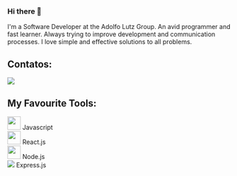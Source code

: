 ### Hi there 👋


I'm a Software Developer at the Adolfo Lutz Group. 
An avid programmer and fast learner. Always trying to improve development and communication processes. I love simple and effective solutions to all problems.



## Contatos:

<div>

<a href="https://www.linkedin.com/in/rafaelditolvo/" target="_blank"><img src="https://img.shields.io/badge/-LinkedIn-%230077B5?style=for-the-badge&logo=linkedin&logoColor=white" target="_blank"></a>   
</div>



## My Favourite Tools:
<div>
            <img height=30 width=30 src="https://cdn.jsdelivr.net/gh/devicons/devicon/icons/javascript/javascript-original.svg" /> Javascript
          </div>
<div><img height=30 width=30 src="https://cdn.jsdelivr.net/gh/devicons/devicon/icons/react/react-original-wordmark.svg" /> React.js</div>
<div><img height=30 width=30 src="https://cdn.jsdelivr.net/gh/devicons/devicon/icons/nodejs/nodejs-original-wordmark.svg" /> Node.js</div>
<div><img src="https://cdn.jsdelivr.net/gh/devicons/devicon/icons/express/express-original-wordmark.svg" /> </i>Express.js</div>




            
     
                    


            
          

<!--
**rafaditolvo/rafaditolvo** is a ✨ _special_ ✨ repository because its `README.md` (this file) appears on your GitHub profile.

Here are some ideas to get you started:

- 🔭 I’m currently working on ...
- 🌱 I’m currently learning ...
- 👯 I’m looking to collaborate on ...
- 🤔 I’m looking for help with ...
- 💬 Ask me about ...
- 📫 How to reach me: ...
- 😄 Pronouns: ...
- ⚡ Fun fact: ...
-->
